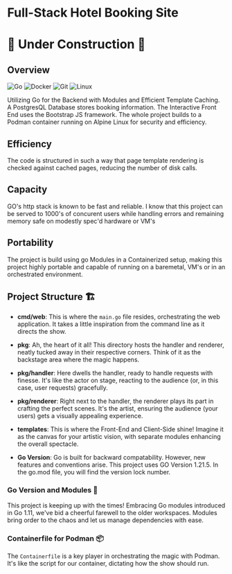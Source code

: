 # Full-Stack Hotel Booking Site

# 🚧 Under Construction 🚧

## Overview

![Go](https://img.shields.io/badge/go-%2300ADD8.svg?style=for-the-badge&logo=go&logoColor=white)
![Docker](https://img.shields.io/badge/docker-%230db7ed.svg?style=for-the-badge&logo=docker&logoColor=white)
![Git](https://img.shields.io/badge/git-%23F05033.svg?style=for-the-badge&logo=git&logoColor=white)
![Linux](https://img.shields.io/badge/Linux-FCC624?style=for-the-badge&logo=linux&logoColor=black)


Utilizing Go for the Backend with Modules and Efficient Template Caching. A PostgresQL Database stores booking information. The Interactive Front End uses the Bootstrap JS framework. The whole project builds to a Podman container running on Alpine Linux for security and efficiency.

## Efficiency
The code is structured in such a way that page template rendering is checked against cached pages, reducing the number of disk calls.

## Capacity
GO's http stack is known to be fast and reliable. I know that this project can be served to 1000's of concurent users while handling errors and remaining memory safe on modestly spec'd hardware or VM's

## Portability
The project is build using go Modules in a Containerized setup, making this project highly portable and capable of running on a baremetal, VM's or in an orchestrated environment.

## Project Structure 🏗️

- **cmd/web**: This is where the `main.go` file resides, orchestrating the web application. It takes a little inspiration from the command line as it directs the show.

- **pkg**: Ah, the heart of it all! This directory hosts the handler and renderer, neatly tucked away in their respective corners. Think of it as the backstage area where the magic happens.

- **pkg/handler**: Here dwells the handler, ready to handle requests with finesse. It's like the actor on stage, reacting to the audience (or, in this case, user requests) gracefully.

- **pkg/renderer**: Right next to the handler, the renderer plays its part in crafting the perfect scenes. It's the artist, ensuring the audience (your users) gets a visually appealing experience.

- **templates**: This is where the Front-End and Client-Side shine! Imagine it as the canvas for your artistic vision, with separate modules enhancing the overall spectacle.

- **Go Version**: Go is built for backward compatability. However, new features and conventions arise. This project uses GO Version 1.21.5. In the go.mod file, you will find the version lock number.

### Go Version and Modules 🚀

This project is keeping up with the times! Embracing Go modules introduced in Go 1.11, we've bid a cheerful farewell to the older workspaces. Modules bring order to the chaos and let us manage dependencies with ease.

### Containerfile for Podman 📦

The `Containerfile` is a key player in orchestrating the magic with Podman. It's like the script for our container, dictating how the show should run. 

